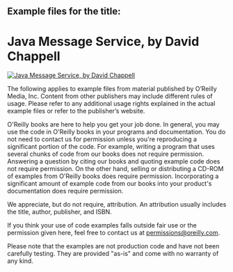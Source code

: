## Example files for the title:  
  
# Java Message Service, by David Chappell
  
[![Java Message Service, by David Chappell](http://akamaicovers.oreilly.com/images/9780596000684/cat.gif)](https://www.safaribooksonline.com/library/view/title/0596000685//)
  
The following applies to example files from material published by O’Reilly Media, Inc. Content from other publishers may include different rules of usage. Please refer to any additional usage rights explained in the actual example files or refer to the publisher’s website.
  
O'Reilly books are here to help you get your job done. In general, you may use the code in O'Reilly books in your programs and documentation. You do not need to contact us for permission unless you're reproducing a significant portion of the code. For example, writing a program that uses several chunks of code from our books does not require permission. Answering a question by citing our books and quoting example code does not require permission. On the other hand, selling or distributing a CD-ROM of examples from O'Reilly books does require permission. Incorporating a significant amount of example code from our books into your product's documentation does require permission.
  
We appreciate, but do not require, attribution. An attribution usually includes the title, author, publisher, and ISBN.
  
If you think your use of code examples falls outside fair use or the permission given here, feel free to contact us at <permissions@oreilly.com>.
  
Please note that the examples are not production code and have not been carefully testing. They are provided "as-is" and come with no warranty of any kind.

